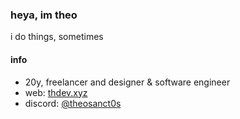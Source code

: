 ### heya, im theo

i do things, sometimes

#### info

- 20y, freelancer and designer & software engineer
- web: [thdev.xyz](https://thdev.xyz/)
- discord: [@theosanct0s](https://discord.com/users/277375966341496832)
